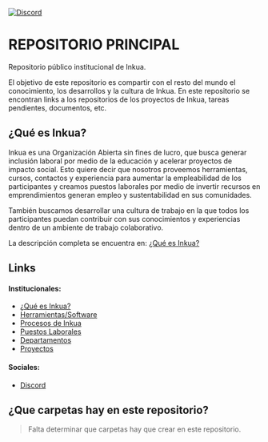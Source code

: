 [![Discord](https://img.shields.io/discord/771356768550912061?style=for-the-badge&logo=discord&logoColor=white&color=5865F2)](https://discord.gg/Ce7P2DG)

# REPOSITORIO PRINCIPAL
Repositorio público institucional de Inkua. 

El objetivo de este repositorio es compartir con el resto del mundo el conocimiento, los desarrollos y la cultura de Inkua. En este repositorio se encontran links a los repositorios de los proyectos de Inkua, tareas pendientes, documentos, etc.

## ¿Qué es Inkua?
Inkua es una Organización Abierta sin fines de lucro, que busca generar inclusión laboral por medio de la educación y acelerar proyectos de impacto social. Esto quiere decir que nosotros proveemos herramientas, cursos, contactos y experiencia para aumentar la empleabilidad de los participantes y creamos puestos laborales por medio de invertir recursos en emprendimientos generan empleo y sustentabilidad en sus comunidades.

También buscamos desarrollar una cultura de trabajo en la que todos los participantes puedan contribuir con sus conocimientos y experiencias dentro de un ambiente de trabajo colaborativo. 

La descripción completa se encuentra en: [¿Qué es Inkua?](que-es-Inkua.md) 

## Links

#### Institucionales:
- [¿Qué es Inkua?](que-es-Inkua.md)
- [Herramientas/Software](herramientas.md)
- [Procesos de Inkua](procesos.md)
- [Puestos Laborales](puestos-laborales.md)
- [Departamentos](departamentos.md)
- [Proyectos](proyectos.md)

#### Sociales:
- [Discord](https://discord.gg/Ce7P2DG)


## ¿Que carpetas hay en este repositorio?
> Falta determinar que carpetas hay que crear en este repositorio.

